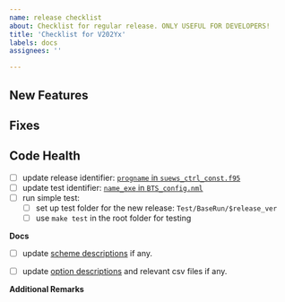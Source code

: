 ```yaml
---
name: release checklist
about: Checklist for regular release. ONLY USEFUL FOR DEVELOPERS!
title: 'Checklist for V202Yx'
labels: docs
assignees: ''

---
```

## New Features
<!--planned new features-->

## Fixes
<!--planned fixes-->

## Code Health
- [ ] update release identifier: [`progname` in `suews_ctrl_const.f95`](../../SUEWS-SourceCode/suews_ctrl_const.f95)
- [ ] update test identifier: [`name_exe` in `BTS_config.nml`](../../Test/code/BTS_config.nml)
- [ ] run simple test:
  - [ ] set up test folder for the new release: `Test/BaseRun/$release_ver`
  - [ ] use `make test` in the root folder for testing

**Docs**
- [ ] update [scheme descriptions](../../docs/source/parameterisations-and-sub-models.rst) if any.
- [ ] update [option descriptions](../../docs/source/input_files/RunControl/RunControl.rst) and relevant csv files if any.


**Additional Remarks**
<!-- Other remarks about this release -->

